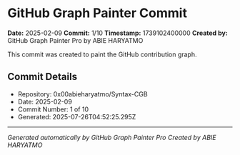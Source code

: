 # GitHub Graph Painter Commit

**Date:** 2025-02-09
**Commit:** 1/10
**Timestamp:** 1739102400000
**Created by:** GitHub Graph Painter Pro by ABIE HARYATMO

This commit was created to paint the GitHub contribution graph.

## Commit Details
- Repository: 0x00abieharyatmo/Syntax-CGB
- Date: 2025-02-09
- Commit Number: 1 of 10
- Generated: 2025-07-26T04:52:25.295Z

---
*Generated automatically by GitHub Graph Painter Pro*
*Created by ABIE HARYATMO*
